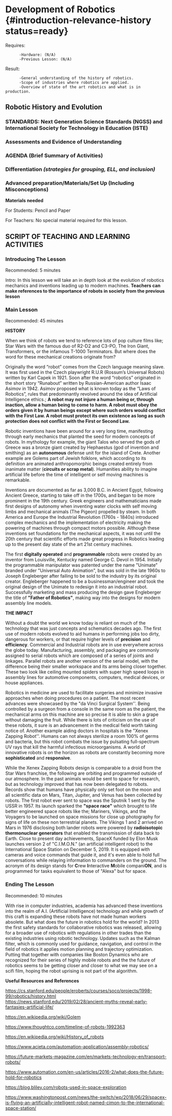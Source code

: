 # Development of Robotics {#introduction-relevance-history status=ready}

<div class='requirements' markdown='1'>

Requires:

          -Hardware: (N/A)
          -Previous Lesson: (N/A)

Result:

          -General understanding of the history of robotics.
          -Scope of industries where robotics are applied.
          -Overview of state of the art robotics and what is in production.
         
</div>

## Robotic History and Evolution


### STANDARDS: Next Generation Science Standards (NGSS) and International Society for Technology in Education (ISTE)


### Assessments and Evidence of Understanding


### AGENDA (Brief Summary of Activities)


### Differentiation _(strategies for grouping, ELL, and inclusion)_


### Advanced preparation/Materials/Set Up (Including Misconceptions)

**Materials needed**

For Students: Pencil and Paper

For Teachers: No special material required for this lesson.


## SCRIPT OF TEACHING AND LEARNING ACTIVITIES


### Introducing The Lesson

Recommended:  5 minutes

Intro: In this lesson we will take an in depth look at the evolution of robotics mechanics and inventions leading up to modern machines.
        **Teachers can make references to the importance of robots in society from the previous lesson**

### Main Lesson

Recommended: 45 minutes

**HISTORY**

When we think of robots we tend to reference lots of pop culture films like; Star Wars with the famous duo of R2-D2 and C3-PO, The Iron Giant, Transformers, or the infamous T-1000 Terminators. But where does the word for these mechanical creations originate from?

Originally the word “robot” comes from the Czech language meaning slave. It was first used in the Czech playwright R.U.R (Rossum’s Universal Robots) written by Karl Capek in 1921. Soon after the word “robotics” originated in the short story “Runabout” written by Russian-American author Isaac Asimov in 1942. Asimov proposed what is known today as the “Laws of Robotics”, rules that predominantly revolved around the idea of Artificial Intelligence ethics.; **A robot may not injure a human being or, through inaction, allow a human being to come to harm. A robot must obey the orders given it by human beings except where such orders would conflict with the First Law. A robot must protect its own existence as long as such protection does not conflict with the First or Second Law.**

Robotic inventions have been around for a very long time, manifesting through early mechanics that planted the seed for modern concepts of robots. In mythology for example, the giant Talos who served the gods of Greece was a bronze giant created by Hephaestus (god of invention and smithing) as an **autonomous** defense unit for the island of Crete. Another example are Golems part of Jewish folklore, which according to its definition are animated anthropomorphic beings created entirely from inanimate matter (**circuits or scrap metal**). Humanities ability to imagine artificial life before the time of intelligent or self moving machines is remarkable.

Inventions are documented as far as 3,000 B.C. in Ancient Egypt, following Ancient Greece, starting to take off in the 1700s, and began to be more prominent in the 19th century. Greek engineers and mathematicians made first designs of autonomy when inventing water clocks with self moving limbs and mechanical animals (The Pigeon) propelled by steam. In both America and Europe the Industrial Revolution (1760s - 1840s) introduced complex mechanics and the implementation of electricity making the powering of machines through compact motors possible. Although these inventions set foundations for the mechanical aspects, it was not until the 20th century that scientific efforts made great progress in Robotics leading up to the present day state of the art 21st century machines.

The first **digitally operated** and **programmable** robots were created by an inventor from Louisville, Kentucky named George C. Devol in 1954. Initially the programmable manipulator was patented under the name "Unimate" branded under "Universal Auto Animation", but was sold in the late 1960s to Joseph Engleberger after failing to be sold to the industry by its original creator. Engleberger happened to be a businessman/engineer and took the original design of the Unimate to redesign it into an industrial robot. Successfully marketing and mass producing the design gave Engleberger the title of **"Father of Robotics"**, making way into the designs for modern assembly line models.

**THE IMPACT**

Without a doubt the world we know today is reliant on much of the technology that was just concepts and schematics decades ago. The first use of modern robots evolved to aid humans in performing jobs too dirty, dangerous for workers, or that require higher levels of **precision** and **efficiency**. Commercial and Industrial robots are in use everywhere across the globe today. Manufacturing, assembly, and packaging are commonly assigned to serial robots which are composed of a series of joints and linkages. Parallel robots are another version of the serial model, with the difference being their smaller workspace and its arms being closer together. These two look like ceiling mounted spiders with super high speed loops in assembly lines for automotive components, computers, medical devices, or house appliances.

Robotics in medicine are used to facilitate surgeries and minimize invasive approaches when doing procedures on a patient. The most recent advances were showcased by the "da Vinci Surgical System''. Being controlled by a surgeon from a console in the same room as the patient, the mechanical arms on this machine are so precise it is able to skin a grape without damaging the fruit. While there is lots of criticism on the use of these robots, it sure is an advancement in the medical field worth taking notice of. Another example aiding doctors in hospitals is the "Xenex Zapping Robot''. Humans can not always sterilize a room 100% of germs and bacteria, but this robot combats the issue by pulsating full-spectrum UV rays that kill the harmful infectious microorganisms. A world of innovative robots is on the horizon as robots are constantly becoming more **sophisticated** and **responsive**.

While the Xenex Zapping Robots design is comparable to a droid from the Star Wars franchise, the following are orbiting and programmed outside of our atmosphere. In the past animals would be sent to space for research, but as technology improved that has now been delegated to robots. Records show that humans have physically only set foot on the moon and all scientific data on Mars, Titan, Jupiter, and Venus has been collected by robots. The first robot ever sent to space was the Sputnik 1 sent by the USSR in 1957. Its launch sparked the **"space race"**  which brought to life better engineered space robots like the; Mariners, Vikings, and the Voyagers to be launched on space missions for close up photography for signs of life on these non terrestrial planets. The Vikings 1 and 2 arrived on Mars in 1976 disclosing both lander robots were powered by **radioisotopic thermonuclear generators** that enabled the transmission of data back to Earth. Close to present day achievements, SpaceX funded by Elon Musk launches version 2 of "C.I.M.O.N." (an artificial intelligent robot) to the International Space Station on December 5, 2019. It is equipped with cameras and voice commands that guide it, and it's even able to hold full conversations while relaying information to commanders on the ground. The acronym of its design stands for **C**rew **I**nteractive **M**obile compani**ON**, and is programmed for tasks equivalent to those of "Alexa" but for space.

### Ending The Lesson

Recommended: 10 minutes

With rise in computer industries, academia has advanced these inventions into the realm of A.I. (Artificial Intelligence) technology and while growth of this craft is expanding these robots have not made human workers absolete. But what does the future in robotics hold for the world? In 2013 the first safety standards for collaborative robotics was released, allowing for a broader use of robotics with regulations in other trades than the existing industries using robotic technology. Updates such as the Kalman filter, which is commonly used for guidance, navigation, and control in the field of robotics it applies motion planning and trajectory optimization. Putting that together with companies like Boston Dynamics who are recognized for their series of highly mobile robots and the the future of robotics seems to be getting closer and closer to what we may see on a scifi film, hoping the robot uprising is not part of the algorithm. 

**Useful Resources and References**

https://cs.stanford.edu/people/eroberts/courses/soco/projects/1998-99/robotics/history.html         
https://news.stanford.edu/2019/02/28/ancient-myths-reveal-early-fantasies-artificial-life/

https://en.wikipedia.org/wiki/Golem

https://www.thoughtco.com/timeline-of-robots-1992363

https://en.wikipedia.org/wiki/History_of_robots

https://www.acieta.com/automation-application/assembly-robotics/

https://future-markets-magazine.com/en/markets-technology-en/transport-robots/

https://www.automation.com/en-us/articles/2016-2/what-does-the-future-hold-for-robotics

https://blog.bliley.com/robots-used-in-space-exploration

https://www.washingtonpost.com/news/the-switch/wp/2018/06/29/spacex-is-flying-an-artificially-intelligent-robot-named-cimon-to-the-international-space-station/